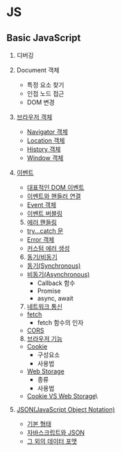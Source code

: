 # JS

## Basic JavaScript

1. 디버깅

2. Document 객체


    - 특정 요소 찾기
    - 인접 노드 접근
    - DOM 변경

3. [브라우저 객체](https://github.com/GayoungKim12/JS_study/blob/master/basic_javascript/js_practice_03/theory.md#%EB%B8%8C%EB%9D%BC%EC%9A%B0%EC%A0%80-%EA%B0%9D%EC%B2%B4)


    - [Navigator 객체](https://github.com/GayoungKim12/JS_study/blob/master/basic_javascript/js_practice_03/theory.md#navigator-%EA%B0%9D%EC%B2%B4)
    - [Location 객체](https://github.com/GayoungKim12/JS_study/blob/master/basic_javascript/js_practice_03/theory.md#location-%EA%B0%9D%EC%B2%B4)
    - [History 객체](https://github.com/GayoungKim12/JS_study/blob/master/basic_javascript/js_practice_03/theory.md#history-%EA%B0%9D%EC%B2%B4)
    - [Window 객체](https://github.com/GayoungKim12/JS_study/blob/master/basic_javascript/js_practice_03/theory.md#window-%EA%B0%9D%EC%B2%B4)

4. [이벤트](https://github.com/GayoungKim12/JS_study/blob/master/basic_javascript/js_practice_04/theory.md#%EC%9D%B4%EB%B2%A4%ED%8A%B8event)


    - [대표적인 DOM 이벤트](https://github.com/GayoungKim12/JS_study/blob/master/basic_javascript/js_practice_04/theory.md#%EB%8C%80%ED%91%9C%EC%A0%81%EC%9D%B8-dom-%EC%9D%B4%EB%B2%A4%ED%8A%B8)
    - [이벤트와 핸들러 연결](https://github.com/GayoungKim12/JS_study/blob/master/basic_javascript/js_practice_04/theory.md#%EC%9D%B4%EB%B2%A4%ED%8A%B8%EC%99%80-%ED%95%B8%EB%93%A4%EB%9F%AC-%EC%97%B0%EA%B2%B0)
    - [Event 객체](https://github.com/GayoungKim12/JS_study/blob/master/basic_javascript/js_practice_04/theory.md#event-%EA%B0%9D%EC%B2%B4)
    - [이벤트 버블링](https://github.com/GayoungKim12/JS_study/blob/master/basic_javascript/js_practice_04/theory.md#%EC%9D%B4%EB%B2%A4%ED%8A%B8-%EB%B2%84%EB%B8%94%EB%A7%81)

    5. [에러 핸들링](https://github.com/GayoungKim12/JS_study/blob/master/basic_javascript/js_practice_05/theory.md#%EC%97%90%EB%9F%AC-%ED%95%B8%EB%93%A4%EB%A7%81)
      - [try...catch 문](https://github.com/GayoungKim12/JS_study/blob/master/basic_javascript/js_practice_05/theory.md#trycatch-%EB%AC%B8)
      - [Error 객체](https://github.com/GayoungKim12/JS_study/blob/master/basic_javascript/js_practice_05/theory.md#error-%EA%B0%9D%EC%B2%B4)
      - [커스텀 에러 생성](https://github.com/GayoungKim12/JS_study/blob/master/basic_javascript/js_practice_05/theory.md#%EC%BB%A4%EC%8A%A4%ED%85%80-%EC%97%90%EB%9F%AC-%EC%83%9D%EC%84%B1)

    6. [동기/비동기](https://github.com/GayoungKim12/JS_study/blob/master/basic_javascript/js_practice_06/theory.md#%EB%8F%99%EA%B8%B0%EB%B9%84%EB%8F%99%EA%B8%B0)
      - [동기(Synchronous)](https://github.com/GayoungKim12/JS_study/blob/master/basic_javascript/js_practice_06/theory.md#%EB%8F%99%EA%B8%B0synchronous)
      - [비동기(Asynchronous)](https://github.com/GayoungKim12/JS_study/blob/master/basic_javascript/js_practice_06/theory.md#%EB%B9%84%EB%8F%99%EA%B8%B0asynchronous)
        - Callback 함수
        - Promise
        - async, await

    7. [네트워크 통신](https://github.com/GayoungKim12/JS_study/blob/master/basic_javascript/js_practice_07/theory.md#%EB%84%A4%ED%8A%B8%EC%9B%8C%ED%81%AC-%ED%86%B5%EC%8B%A0)
      - [fetch](https://github.com/GayoungKim12/JS_study/blob/master/basic_javascript/js_practice_07/theory.md#fetch)
        - fetch 함수의 인자
      - [CORS](https://github.com/GayoungKim12/JS_study/blob/master/basic_javascript/js_practice_07/theory.md#cors)

    8. [브라우저 기능](https://github.com/GayoungKim12/JS_study/blob/master/basic_javascript/js_practice_08/theory.md#%EB%B8%8C%EB%9D%BC%EC%9A%B0%EC%A0%80-%EA%B8%B0%EB%8A%A5)
      - [Cookie](https://github.com/GayoungKim12/JS_study/blob/master/basic_javascript/js_practice_08/theory.md#cookie)
        - 구성요소
        - 사용법
      - [Web Storage](https://github.com/GayoungKim12/JS_study/blob/master/basic_javascript/js_practice_08/theory.md#web-storage)
        - 종류
        - 사용법
      - [Cookie VS Web Storage](https://github.com/GayoungKim12/JS_study/blob/master/basic_javascript/js_practice_08/theory.md#cookie-vs-web-storage)\

9. [JSON(JavaScript Object Notation)](https://github.com/GayoungKim12/JS_study/blob/master/basic_javascript/js_practice_09/theory.md#jsonjavascript-object-notation)


    - [기본 형태](https://github.com/GayoungKim12/JS_study/blob/master/basic_javascript/js_practice_09/theory.md#%EA%B8%B0%EB%B3%B8-%ED%98%95%ED%83%9C)
    - [자바스크립트와 JSON](https://github.com/GayoungKim12/JS_study/blob/master/basic_javascript/js_practice_09/theory.md#%EC%9E%90%EB%B0%94%EC%8A%A4%ED%81%AC%EB%A6%BD%ED%8A%B8%EC%99%80-json)
    - [그 외의 데이터 포맷](https://github.com/GayoungKim12/JS_study/blob/master/basic_javascript/js_practice_09/theory.md#%EA%B8%B0%ED%83%80-%EB%8D%B0%EC%9D%B4%ED%84%B0-%ED%8F%AC%EB%A7%B7)
